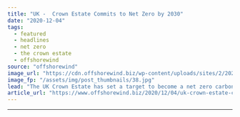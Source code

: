 ```yaml
---
title: "UK -  Crown Estate Commits to Net Zero by 2030"
date: "2020-12-04"
tags: 
  - featured
  - headlines
  - net zero
  - the crown estate
  - offshorewind
source: "offshorewind"
image_url: "https://cdn.offshorewind.biz/wp-content/uploads/sites/2/2020/12/04155002/illustration_source-The-Crown-Estate.jpg"
image_fp: "/assets/img/post_thumbnails/38.jpg"
lead: "The UK Crown Estate has set a target to become a net zero carbon"
article_url: "https://www.offshorewind.biz/2020/12/04/uk-crown-estate-commits-to-net-zero-by-2030/"
---
```


---
